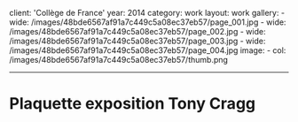 client: 'Collège de France'
year: 2014
category: work
layout: work
gallery:
    -
        wide: /images/48bde6567af91a7c449c5a08ec37eb57/page_001.jpg
    -
        wide: /images/48bde6567af91a7c449c5a08ec37eb57/page_002.jpg
    -
        wide: /images/48bde6567af91a7c449c5a08ec37eb57/page_003.jpg
    -
        wide: /images/48bde6567af91a7c449c5a08ec37eb57/page_004.jpg
image:
    -
        col: /images/48bde6567af91a7c449c5a08ec37eb57/thumb.png

---
# Plaquette exposition Tony Cragg